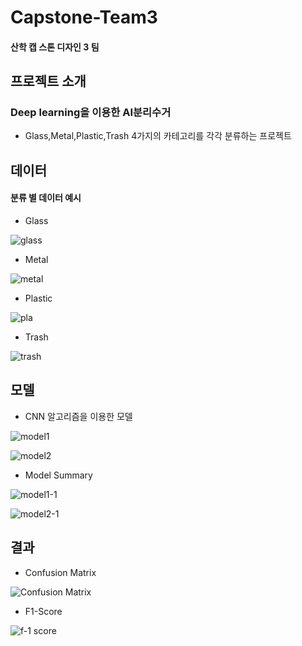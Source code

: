 # Capstone-Team3
#### 산학 캡 스톤 디자인 3 팀
## 프로젝트 소개
### Deep learning을 이용한 AI분리수거
* Glass,Metal,Plastic,Trash 4가지의 카테고리를 각각 분류하는 프로젝트

## 데이터

#### 분류 별 데이터 예시
* Glass

![glass](https://user-images.githubusercontent.com/75695573/121469094-d9507a80-c9f6-11eb-9c0a-5a6c71059395.jpg)

* Metal

![metal](https://user-images.githubusercontent.com/75695573/121469613-c4281b80-c9f7-11eb-9ba4-a34f6de00c07.jpg)

* Plastic

![pla](https://user-images.githubusercontent.com/75695573/121469746-005b7c00-c9f8-11eb-8004-ef3e1264e7ac.jpg)


* Trash

![trash](https://user-images.githubusercontent.com/75695573/121469372-55e35900-c9f7-11eb-9f78-891c758bafde.jpg)

## 모델
* CNN 알고리즘을 이용한 모델

![model1](https://user-images.githubusercontent.com/75695573/121473376-8d550400-c9fd-11eb-998b-5e3868148c01.png)

![model2](https://user-images.githubusercontent.com/75695573/121473538-ca20fb00-c9fd-11eb-976b-8093b4341dc2.png)

* Model Summary

![model1-1](https://user-images.githubusercontent.com/75695573/121338649-a9529a00-c958-11eb-916c-e13468a49c11.jpg)

![model2-1](https://user-images.githubusercontent.com/75695573/121339064-123a1200-c959-11eb-8d05-63a69f6dabeb.jpg)



## 결과
* Confusion Matrix

![Confusion Matrix](https://user-images.githubusercontent.com/75695573/121341267-73fb7b80-c95b-11eb-942b-fc408d1b7d8f.jpg)

* F1-Score

![f-1 score](https://user-images.githubusercontent.com/75695573/121340039-16b2fa80-c95a-11eb-8c00-0d0d2d47b82b.jpg)


